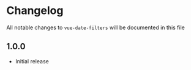 # Changelog

All notable changes to `vue-date-filters` will be documented in this file

## 1.0.0
- Initial release